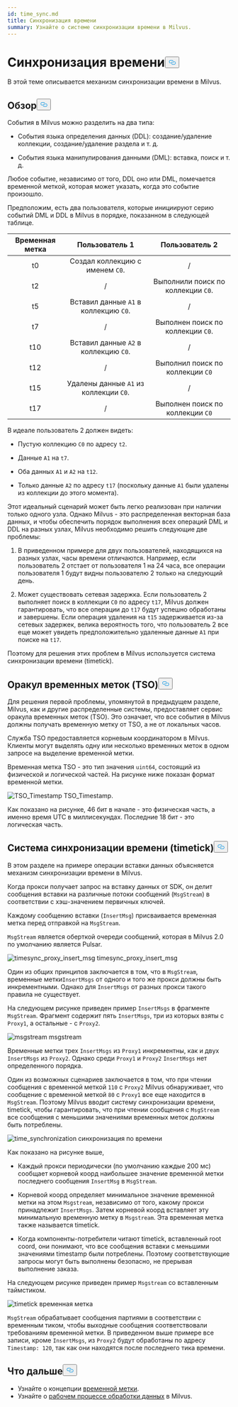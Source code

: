 ```yaml
---
id: time_sync.md
title: Синхронизация времени
summary: Узнайте о системе синхронизации времени в Milvus.
---
```

<h1 id="Time-Synchronization" class="common-anchor-header">Синхронизация времени<button data-href="#Time-Synchronization" class="anchor-icon" translate="no">
      <svg translate="no"
        aria-hidden="true"
        focusable="false"
        height="20"
        version="1.1"
        viewBox="0 0 16 16"
        width="16"
      >
        <path
          fill="#0092E4"
          fill-rule="evenodd"
          d="M4 9h1v1H4c-1.5 0-3-1.69-3-3.5S2.55 3 4 3h4c1.45 0 3 1.69 3 3.5 0 1.41-.91 2.72-2 3.25V8.59c.58-.45 1-1.27 1-2.09C10 5.22 8.98 4 8 4H4c-.98 0-2 1.22-2 2.5S3 9 4 9zm9-3h-1v1h1c1 0 2 1.22 2 2.5S13.98 12 13 12H9c-.98 0-2-1.22-2-2.5 0-.83.42-1.64 1-2.09V6.25c-1.09.53-2 1.84-2 3.25C6 11.31 7.55 13 9 13h4c1.45 0 3-1.69 3-3.5S14.5 6 13 6z"
        ></path>
      </svg>
    </button></h1><p>В этой теме описывается механизм синхронизации времени в Milvus.</p>
<h2 id="Overview" class="common-anchor-header">Обзор<button data-href="#Overview" class="anchor-icon" translate="no">
      <svg translate="no"
        aria-hidden="true"
        focusable="false"
        height="20"
        version="1.1"
        viewBox="0 0 16 16"
        width="16"
      >
        <path
          fill="#0092E4"
          fill-rule="evenodd"
          d="M4 9h1v1H4c-1.5 0-3-1.69-3-3.5S2.55 3 4 3h4c1.45 0 3 1.69 3 3.5 0 1.41-.91 2.72-2 3.25V8.59c.58-.45 1-1.27 1-2.09C10 5.22 8.98 4 8 4H4c-.98 0-2 1.22-2 2.5S3 9 4 9zm9-3h-1v1h1c1 0 2 1.22 2 2.5S13.98 12 13 12H9c-.98 0-2-1.22-2-2.5 0-.83.42-1.64 1-2.09V6.25c-1.09.53-2 1.84-2 3.25C6 11.31 7.55 13 9 13h4c1.45 0 3-1.69 3-3.5S14.5 6 13 6z"
        ></path>
      </svg>
    </button></h2><p>События в Milvus можно разделить на два типа:</p>
<ul>
<li><p>События языка определения данных (DDL): создание/удаление коллекции, создание/удаление раздела и т. д.</p></li>
<li><p>События языка манипулирования данными (DML): вставка, поиск и т. д.</p></li>
</ul>
<p>Любое событие, независимо от того, DDL оно или DML, помечается временной меткой, которая может указать, когда это событие произошло.</p>
<p>Предположим, есть два пользователя, которые инициируют серию событий DML и DDL в Milvus в порядке, показанном в следующей таблице.</p>
<table>
<thead>
<tr><th style="text-align:center">Временная метка</th><th style="text-align:center">Пользователь 1</th><th style="text-align:center">Пользователь 2</th></tr>
</thead>
<tbody>
<tr><td style="text-align:center">t0</td><td style="text-align:center">Создал коллекцию с именем <code translate="no">C0</code>.</td><td style="text-align:center">/</td></tr>
<tr><td style="text-align:center">t2</td><td style="text-align:center">/</td><td style="text-align:center">Выполнили поиск по коллекции <code translate="no">C0</code>.</td></tr>
<tr><td style="text-align:center">t5</td><td style="text-align:center">Вставил данные <code translate="no">A1</code> в коллекцию <code translate="no">C0</code>.</td><td style="text-align:center">/</td></tr>
<tr><td style="text-align:center">t7</td><td style="text-align:center">/</td><td style="text-align:center">Выполнен поиск по коллекции <code translate="no">C0</code>.</td></tr>
<tr><td style="text-align:center">t10</td><td style="text-align:center">Вставил данные <code translate="no">A2</code> в коллекцию <code translate="no">C0</code>.</td><td style="text-align:center">/</td></tr>
<tr><td style="text-align:center">t12</td><td style="text-align:center">/</td><td style="text-align:center">Выполнил поиск по коллекции <code translate="no">C0</code></td></tr>
<tr><td style="text-align:center">t15</td><td style="text-align:center">Удалены данные <code translate="no">A1</code> из коллекции <code translate="no">C0</code>.</td><td style="text-align:center">/</td></tr>
<tr><td style="text-align:center">t17</td><td style="text-align:center">/</td><td style="text-align:center">Выполнен поиск по коллекции <code translate="no">C0</code></td></tr>
</tbody>
</table>
<p>В идеале пользователь 2 должен видеть:</p>
<ul>
<li><p>Пустую коллекцию <code translate="no">C0</code> по адресу <code translate="no">t2</code>.</p></li>
<li><p>Данные <code translate="no">A1</code> на <code translate="no">t7</code>.</p></li>
<li><p>Оба данных <code translate="no">A1</code> и <code translate="no">A2</code> на <code translate="no">t12</code>.</p></li>
<li><p>Только данные <code translate="no">A2</code> по адресу <code translate="no">t17</code> (поскольку данные <code translate="no">A1</code> были удалены из коллекции до этого момента).</p></li>
</ul>
<p>Этот идеальный сценарий может быть легко реализован при наличии только одного узла. Однако Milvus - это распределенная векторная база данных, и чтобы обеспечить порядок выполнения всех операций DML и DDL на разных узлах, Milvus необходимо решить следующие две проблемы:</p>
<ol>
<li><p>В приведенном примере для двух пользователей, находящихся на разных узлах, часы времени отличаются. Например, если пользователь 2 отстает от пользователя 1 на 24 часа, все операции пользователя 1 будут видны пользователю 2 только на следующий день.</p></li>
<li><p>Может существовать сетевая задержка. Если пользователь 2 выполняет поиск в коллекции <code translate="no">C0</code> по адресу <code translate="no">t17</code>, Milvus должен гарантировать, что все операции до <code translate="no">t17</code> будут успешно обработаны и завершены. Если операция удаления на <code translate="no">t15</code> задерживается из-за сетевых задержек, велика вероятность того, что пользователь 2 все еще может увидеть предположительно удаленные данные <code translate="no">A1</code> при поиске на <code translate="no">t17</code>.</p></li>
</ol>
<p>Поэтому для решения этих проблем в Milvus используется система синхронизации времени (timetick).</p>
<h2 id="Timestamp-oracle-TSO" class="common-anchor-header">Оракул временных меток (TSO)<button data-href="#Timestamp-oracle-TSO" class="anchor-icon" translate="no">
      <svg translate="no"
        aria-hidden="true"
        focusable="false"
        height="20"
        version="1.1"
        viewBox="0 0 16 16"
        width="16"
      >
        <path
          fill="#0092E4"
          fill-rule="evenodd"
          d="M4 9h1v1H4c-1.5 0-3-1.69-3-3.5S2.55 3 4 3h4c1.45 0 3 1.69 3 3.5 0 1.41-.91 2.72-2 3.25V8.59c.58-.45 1-1.27 1-2.09C10 5.22 8.98 4 8 4H4c-.98 0-2 1.22-2 2.5S3 9 4 9zm9-3h-1v1h1c1 0 2 1.22 2 2.5S13.98 12 13 12H9c-.98 0-2-1.22-2-2.5 0-.83.42-1.64 1-2.09V6.25c-1.09.53-2 1.84-2 3.25C6 11.31 7.55 13 9 13h4c1.45 0 3-1.69 3-3.5S14.5 6 13 6z"
        ></path>
      </svg>
    </button></h2><p>Для решения первой проблемы, упомянутой в предыдущем разделе, Milvus, как и другие распределенные системы, предоставляет сервис оракула временных меток (TSO). Это означает, что все события в Milvus должны получать временную метку от TSO, а не от локальных часов.</p>
<p>Служба TSO предоставляется корневым координатором в Milvus. Клиенты могут выделять одну или несколько временных меток в одном запросе на выделение временной метки.</p>
<p>Временная метка TSO - это тип значения <code translate="no">uint64</code>, состоящий из физической и логической частей. На рисунке ниже показан формат временной метки.</p>
<p>
  
   <span class="img-wrapper"> <img translate="no" src="/docs/v2.5.x/assets/TSO_Timestamp.png" alt="TSO_Timestamp" class="doc-image" id="tso_timestamp" />
   </span> <span class="img-wrapper"> <span>TSO_Timestamp</span>. </span></p>
<p>Как показано на рисунке, 46 бит в начале - это физическая часть, а именно время UTC в миллисекундах. Последние 18 бит - это логическая часть.</p>
<h2 id="Time-synchronization-system-timetick" class="common-anchor-header">Система синхронизации времени (timetick)<button data-href="#Time-synchronization-system-timetick" class="anchor-icon" translate="no">
      <svg translate="no"
        aria-hidden="true"
        focusable="false"
        height="20"
        version="1.1"
        viewBox="0 0 16 16"
        width="16"
      >
        <path
          fill="#0092E4"
          fill-rule="evenodd"
          d="M4 9h1v1H4c-1.5 0-3-1.69-3-3.5S2.55 3 4 3h4c1.45 0 3 1.69 3 3.5 0 1.41-.91 2.72-2 3.25V8.59c.58-.45 1-1.27 1-2.09C10 5.22 8.98 4 8 4H4c-.98 0-2 1.22-2 2.5S3 9 4 9zm9-3h-1v1h1c1 0 2 1.22 2 2.5S13.98 12 13 12H9c-.98 0-2-1.22-2-2.5 0-.83.42-1.64 1-2.09V6.25c-1.09.53-2 1.84-2 3.25C6 11.31 7.55 13 9 13h4c1.45 0 3-1.69 3-3.5S14.5 6 13 6z"
        ></path>
      </svg>
    </button></h2><p>В этом разделе на примере операции вставки данных объясняется механизм синхронизации времени в Milvus.</p>
<p>Когда прокси получает запрос на вставку данных от SDK, он делит сообщения вставки на различные потоки сообщений (<code translate="no">MsgStream</code>) в соответствии с хэш-значением первичных ключей.</p>
<p>Каждому сообщению вставки (<code translate="no">InsertMsg</code>) присваивается временная метка перед отправкой на <code translate="no">MsgStream</code>.</p>
<div class="alert note">
  <code translate="no">MsgStream</code> является оберткой очереди сообщений, которая в Milvus 2.0 по умолчанию является Pulsar.</div>
<p>
  
   <span class="img-wrapper"> <img translate="no" src="/docs/v2.5.x/assets/timesync_proxy_insert_msg.png" alt="timesync_proxy_insert_msg" class="doc-image" id="timesync_proxy_insert_msg" />
   </span> <span class="img-wrapper"> <span>timesync_proxy_insert_msg</span> </span></p>
<p>Один из общих принципов заключается в том, что в <code translate="no">MsgStream</code>, временные метки<code translate="no">InsertMsgs</code> от одного и того же прокси должны быть инкрементными. Однако для <code translate="no">InsertMsgs</code> от разных прокси такого правила не существует.</p>
<p>На следующем рисунке приведен пример <code translate="no">InsertMsgs</code> в фрагменте <code translate="no">MsgStream</code>. Фрагмент содержит пять <code translate="no">InsertMsgs</code>, три из которых взяты с <code translate="no">Proxy1</code>, а остальные - с <code translate="no">Proxy2</code>.</p>
<p>
  
   <span class="img-wrapper"> <img translate="no" src="/docs/v2.5.x/assets/msgstream.png" alt="msgstream" class="doc-image" id="msgstream" />
   </span> <span class="img-wrapper"> <span>msgstream</span> </span></p>
<p>Временные метки трех <code translate="no">InsertMsgs</code> из <code translate="no">Proxy1</code> инкрементны, как и двух <code translate="no">InsertMsgs</code> из <code translate="no">Proxy2</code>. Однако среди <code translate="no">Proxy1</code> и <code translate="no">Proxy2</code> <code translate="no">InsertMsgs</code> нет определенного порядка.</p>
<p>Один из возможных сценариев заключается в том, что при чтении сообщения с временной меткой <code translate="no">110</code> с <code translate="no">Proxy2</code> Milvus обнаруживает, что сообщение с временной меткой <code translate="no">80</code> с <code translate="no">Proxy1</code> все еще находится в <code translate="no">MsgStream</code>. Поэтому Milvus вводит систему синхронизации времени, timetick, чтобы гарантировать, что при чтении сообщения с <code translate="no">MsgStream</code> все сообщения с меньшими значениями временных меток должны быть потреблены.</p>
<p>
  
   <span class="img-wrapper"> <img translate="no" src="/docs/v2.5.x/assets/time_synchronization.png" alt="time_synchronization" class="doc-image" id="time_synchronization" />
   </span> <span class="img-wrapper"> <span>синхронизация по времени</span> </span></p>
<p>Как показано на рисунке выше,</p>
<ul>
<li><p>Каждый прокси периодически (по умолчанию каждые 200 мс) сообщает корневой коорд наибольшее значение временной метки последнего сообщения <code translate="no">InsertMsg</code> в <code translate="no">MsgStream</code>.</p></li>
<li><p>Корневой коорд определяет минимальное значение временной метки на этом <code translate="no">Msgstream</code>, независимо от того, какому прокси принадлежит <code translate="no">InsertMsgs</code>. Затем корневой коорд вставляет эту минимальную временную метку в <code translate="no">Msgstream</code>. Эта временная метка также называется timetick.</p></li>
<li><p>Когда компоненты-потребители читают timetick, вставленный root coord, они понимают, что все сообщения вставки с меньшими значениями timestamp были потреблены. Поэтому соответствующие запросы могут быть выполнены безопасно, не прерывая выполнение заказа.</p></li>
</ul>
<p>На следующем рисунке приведен пример <code translate="no">Msgstream</code> со вставленным таймстиком.</p>
<p>
  
   <span class="img-wrapper"> <img translate="no" src="/docs/v2.5.x/assets/timetick.png" alt="timetick" class="doc-image" id="timetick" />
   </span> <span class="img-wrapper"> <span>временная метка</span> </span></p>
<p><code translate="no">MsgStream</code> обрабатывает сообщения партиями в соответствии с временным тиком, чтобы выходные сообщения соответствовали требованиям временной метки. В приведенном выше примере все записи, кроме <code translate="no">InsertMsgs</code>, из <code translate="no">Proxy2</code> будут обработаны по адресу <code translate="no">Timestamp: 120</code>, так как они находятся после последнего тика времени.</p>
<h2 id="Whats-next" class="common-anchor-header">Что дальше<button data-href="#Whats-next" class="anchor-icon" translate="no">
      <svg translate="no"
        aria-hidden="true"
        focusable="false"
        height="20"
        version="1.1"
        viewBox="0 0 16 16"
        width="16"
      >
        <path
          fill="#0092E4"
          fill-rule="evenodd"
          d="M4 9h1v1H4c-1.5 0-3-1.69-3-3.5S2.55 3 4 3h4c1.45 0 3 1.69 3 3.5 0 1.41-.91 2.72-2 3.25V8.59c.58-.45 1-1.27 1-2.09C10 5.22 8.98 4 8 4H4c-.98 0-2 1.22-2 2.5S3 9 4 9zm9-3h-1v1h1c1 0 2 1.22 2 2.5S13.98 12 13 12H9c-.98 0-2-1.22-2-2.5 0-.83.42-1.64 1-2.09V6.25c-1.09.53-2 1.84-2 3.25C6 11.31 7.55 13 9 13h4c1.45 0 3-1.69 3-3.5S14.5 6 13 6z"
        ></path>
      </svg>
    </button></h2><ul>
<li>Узнайте о концепции <a href="/docs/ru/timestamp.md">временной метки</a>.</li>
<li>Узнайте о <a href="/docs/ru/data_processing.md">рабочем процессе обработки данных</a> в Milvus.</li>
</ul>
